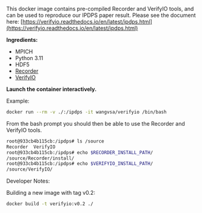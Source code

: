 This docker image contains pre-compiled Recorder and VerifyIO tools, and can be used to reproduce our IPDPS paper result.
Please see the document here: [https://verifyio.readthedocs.io/en/latest/ipdps.html](https://verifyio.readthedocs.io/en/latest/ipdps.html)

**Ingredients:**
- MPICH
- Python 3.11
- HDF5
- [Recorder](https://github.com/uiuc-hpc/Recorder)
- [VerifyIO](https://github.com/wangvsa/VerifyIO)

**Launch the container interactively.**

Example:
```bash
docker run --rm -v ./:/ipdps -it wangvsa/verifyio /bin/bash
```


From the bash prompt you should then be able to use the Recorder and VerifyIO tools.
```bash
root@933cb4b115cb:/ipdps# ls /source
Recorder  VerifyIO
root@933cb4b115cb:/ipdps# echo $RECORDER_INSTALL_PATH/
/source/Recorder/install/
root@933cb4b115cb:/ipdps# echo $VERIFYIO_INSTALL_PATH/
/source/VerifyIO/
```

Developer Notes:

Building a new image with tag v0.2:
```bash
docker build -t verifyio:v0.2 ./
```
